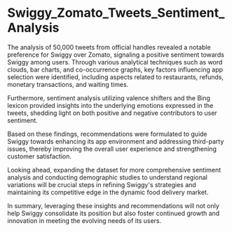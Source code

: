 # Swiggy_Zomato_Tweets_Sentiment_Analysis

The analysis of 50,000 tweets from official handles revealed a notable preference for Swiggy over Zomato, signaling a positive sentiment towards Swiggy among users. Through various analytical techniques such as word clouds, bar charts, and co-occurrence graphs, key factors influencing app selection were identified, including aspects related to restaurants, refunds, monetary transactions, and waiting times.

Furthermore, sentiment analysis utilizing valence shifters and the Bing lexicon provided insights into the underlying emotions expressed in the tweets, shedding light on both positive and negative contributors to user sentiment.

Based on these findings, recommendations were formulated to guide Swiggy towards enhancing its app environment and addressing third-party issues, thereby improving the overall user experience and strengthening customer satisfaction.

Looking ahead, expanding the dataset for more comprehensive sentiment analysis and conducting demographic studies to understand regional variations will be crucial steps in refining Swiggy's strategies and maintaining its competitive edge in the dynamic food delivery market.

In summary, leveraging these insights and recommendations will not only help Swiggy consolidate its position but also foster continued growth and innovation in meeting the evolving needs of its users.
